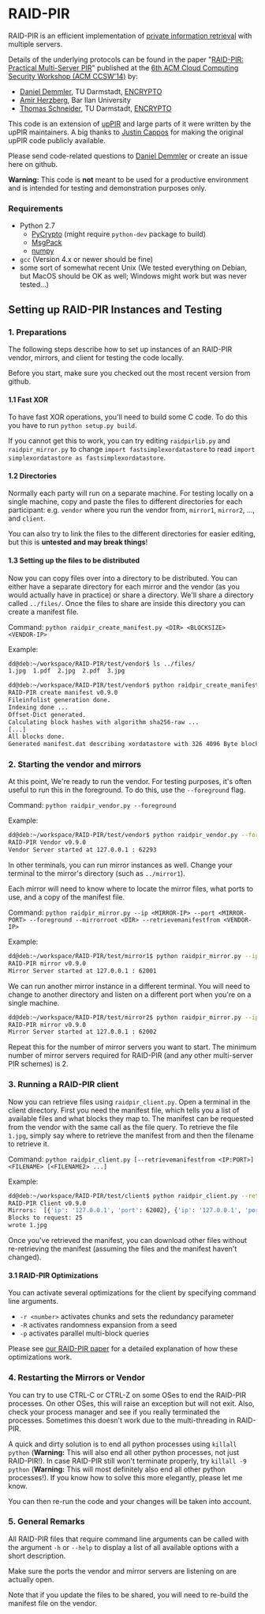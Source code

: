 # RAID-PIR


RAID-PIR is an efficient implementation of [private information retrieval](https://en.wikipedia.org/wiki/Private_information_retrieval) with multiple servers.

Details of the underlying protocols can be found in the paper "[RAID-PIR: Practical Multi-Server PIR](http://encrypto.de/papers/DHS14.pdf)" published at the [6th ACM Cloud Computing Security Workshop (ACM CCSW'14)](http://digitalpiglet.org/nsac/ccsw14/) by: 
* [Daniel Demmler](http://www.ec-spride.tu-darmstadt.de/en/research-groups/engineering-cryptographic-protocols-group/staff/daniel-demmler/), TU Darmstadt, [ENCRYPTO](http://encrypto.de)
* [Amir Herzberg](https://sites.google.com/site/amirherzberg/), Bar Ilan University
* [Thomas Schneider](http://www.thomaschneider.de/), TU Darmstadt, [ENCRYPTO](http://encrypto.de)

This code is an extension of [upPIR](https://uppir.poly.edu) and large parts of it were written by the upPIR maintainers. A big thanks to [Justin Cappos](https://isis.poly.edu/~jcappos/) for making the original upPIR code publicly available.

Please send code-related questions to [Daniel Demmler](mailto:daniel.demmler@ec-spride.de) or create an issue here on github.

**Warning:** This code is **not** meant to be used for a productive environment and is intended for testing and demonstration purposes only.

### Requirements
* Python 2.7
  * [PyCrypto](https://www.dlitz.net/software/pycrypto/) (might require `python-dev` package to build)
  * [MsgPack](http://msgpack.org/)
  * [numpy](http://www.numpy.org/)
* `gcc` (Version 4.x or newer should be fine)
* some sort of somewhat recent Unix (We tested everything on Debian, but MacOS should be OK as well; Windows might work but was never tested...)

## Setting up RAID-PIR Instances and Testing

### 1. Preparations

The following steps describe how to set up instances of an RAID-PIR vendor, mirrors, and client for testing the code locally.

Before you start, make sure you checked out the most recent version from github.

#### 1.1 Fast XOR
To have fast XOR operations, you'll need to build some C code. To do this you have to run `python setup.py build`.

If you cannot get this to work, you can try editing `raidpirlib.py` and `raidpir_mirror.py` to change `import fastsimplexordatastore` to read `import simplexordatastore as fastsimplexordatastore`.

#### 1.2 Directories
Normally each party will run on a separate machine. For testing locally on a single machine, copy and paste the files to different directories for each participant:
e.g. `vendor` where you run the vendor from, `mirror1`, `mirror2`, ..., and `client`.

You can also try to link the files to the different directories for easier editing, but this is **untested and may break things**!

#### 1.3 Setting up the files to be distributed

Now you can copy files over into a directory to be distributed. You can either have a separate directory for each mirror and the vendor (as you would actually have in practice) or share a directory. We'll share a directory called `../files/`. Once the files to share are inside this directory you can create a manifest file.

Command: `python raidpir_create_manifest.py <DIR> <BLOCKSIZE> <VENDOR-IP>`

Example:

```bash
dd@deb:~/workspace/RAID-PIR/test/vendor$ ls ../files/
1.jpg  1.pdf  2.jpg  2.pdf  3.jpg

dd@deb:~/workspace/RAID-PIR/test/vendor$ python raidpir_create_manifest.py ../files/ 4096 127.0.0.1
RAID-PIR create manifest v0.9.0
Fileinfolist generation done.
Indexing done ...
Offset-Dict generated.
Calculating block hashes with algorithm sha256-raw ...
[...]
All blocks done.
Generated manifest.dat describing xordatastore with 326 4096 Byte blocks.
```

### 2. Starting the vendor and mirrors

At this point, We're ready to run the vendor. For testing purposes, it's often useful to run this in the foreground. To do this, use the `--foreground` flag.

Command: `python raidpir_vendor.py --foreground`

Example:

```bash
dd@deb:~/workspace/RAID-PIR/test/vendor$ python raidpir_vendor.py --foreground
RAID-PIR Vendor v0.9.0
Vendor Server started at 127.0.0.1 : 62293
```

In other terminals, you can run mirror instances as well.
Change your terminal to the mirror's directory (such as `../mirror1`).

Each mirror will need to know where to locate the mirror files, what ports to use, and a copy of the manifest file. 

Command: `python raidpir_mirror.py --ip <MIRROR-IP> --port <MIRROR-PORT> --foreground --mirrorroot <DIR> --retrievemanifestfrom <VENDOR-IP>`

Example:

```bash
dd@deb:~/workspace/RAID-PIR/test/mirror1$ python raidpir_mirror.py --ip 127.0.0.1 --port 62001 --foreground --mirrorroot ../files/ --retrievemanifestfrom 127.0.0.1
RAID-PIR mirror v0.9.0
Mirror Server started at 127.0.0.1 : 62001
```

We can run another mirror instance in a different terminal. You will need to change to another directory and listen on a different port when you're on a single machine.

```bash
dd@deb:~/workspace/RAID-PIR/test/mirror2$ python raidpir_mirror.py --ip 127.0.0.1 --port 62002 --foreground --mirrorroot ../files/ --retrievemanifestfrom 127.0.0.1
RAID-PIR mirror v0.9.0
Mirror Server started at 127.0.0.1 : 62002
```

Repeat this for the number of mirror servers you want to start. The minimum number of mirror servers required for RAID-PIR (and any other multi-server PIR schemes) is 2.

### 3. Running a RAID-PIR client 

Now you can retrieve files using `raidpir_client.py`. Open a terminal in the client directory. First you need the manifest file, which tells you a list of available files and what blocks they map to. The manifest can be requested from the vendor with the same call as the file query.
To retrieve the file `1.jpg`, simply say where to retrieve the manifest from and then the filename to retrieve it.

Command: `python raidpir_client.py [--retrievemanifestfrom <IP:PORT>] <FILENAME> [<FILENAME2> ...]`

Example:
```bash
dd@deb:~/workspace/RAID-PIR/test/client$ python raidpir_client.py --retrievemanifestfrom 127.0.0.1:62293 1.jpg
RAID-PIR Client v0.9.0
Mirrors:  [{'ip': '127.0.0.1', 'port': 62002}, {'ip': '127.0.0.1', 'port': 62003}, {'ip': '127.0.0.1', 'port': 62001}]
Blocks to request: 25
wrote 1.jpg
```

Once you've retrieved the manifest, you can download other files without re-retrieving the manifest (assuming the files and the manifest haven't changed).

#### 3.1 RAID-PIR Optimizations

You can activate several optimizations for the client by specifying command line arguments.
* `-r <number>` activates chunks and sets the redundancy parameter
* `-R` activates randomness expansion from a seed
* `-p` activates parallel multi-block queries

Please see [our RAID-PIR paper](http://encrypto.de/papers/DHS14.pdf) for a detailed explanation of how these optimizations work.

### 4. Restarting the Mirrors or Vendor 

You can try to use CTRL-C or CTRL-Z on some OSes to end the RAID-PIR processes. On other OSes, this will raise an exception but will not exit. Also, check your process manager and see if you really terminated the processes. Sometimes this doesn't work due to the multi-threading in RAID-PIR.

A quick and dirty solution is to end all python processes using `killall python` (**Warning:** This will also end all other python processes, not just RAID-PIR!). 
In case RAID-PIR still won't terminate properly, try `killall -9 python` (**Warning:** This will most definitely also end all other python processes!). If you know how to solve this more elegantly, please let me know.

You can then re-run the code and your changes will be taken into account.

### 5. General Remarks

All RAID-PIR files that require command line arguments can be called with the argument `-h` or `--help` to display a list of all available options with a short description.

Make sure the ports the vendor and mirror servers are listening on are actually open.

Note that if you update the files to be shared, you will need to re-build the manifest file on the vendor.
